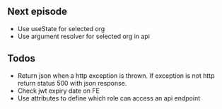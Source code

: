 ## Next episode
* Use useState for selected org
* Use argument resolver for selected org in api
## Todos
* Return json when a http exception is thrown. If exception is not http return status 500 with json response.
* Check jwt expiry date on FE
* Use attributes to define which role can access an api endpoint
